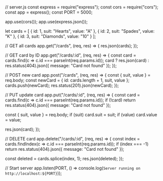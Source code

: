 // server.js
const express = require("express");
const cors = require("cors");
const app = express();
const PORT = 5000;

app.use(cors());
app.use(express.json());

let cards = [
  { id: 1, suit: "Hearts", value: "A" },
  { id: 2, suit: "Spades", value: "K" },
  { id: 3, suit: "Diamonds", value: "10" }
];

// GET all cards
app.get("/cards", (req, res) => {
  res.json(cards);
});

// GET card by ID
app.get("/cards/:id", (req, res) => {
  const card = cards.find(c => c.id === parseInt(req.params.id));
  card ? res.json(card) : res.status(404).json({ message: "Card not found" });
});

// POST new card
app.post("/cards", (req, res) => {
  const { suit, value } = req.body;
  const newCard = { id: cards.length + 1, suit, value };
  cards.push(newCard);
  res.status(201).json(newCard);
});

// PUT update card
app.put("/cards/:id", (req, res) => {
  const card = cards.find(c => c.id === parseInt(req.params.id));
  if (!card) return res.status(404).json({ message: "Card not found" });

  const { suit, value } = req.body;
  if (suit) card.suit = suit;
  if (value) card.value = value;

  res.json(card);
});

// DELETE card
app.delete("/cards/:id", (req, res) => {
  const index = cards.findIndex(c => c.id === parseInt(req.params.id));
  if (index === -1) return res.status(404).json({ message: "Card not found" });

  const deleted = cards.splice(index, 1);
  res.json(deleted);
});

// Start server
app.listen(PORT, () => console.log(`Server running on http://localhost:${PORT}`));
